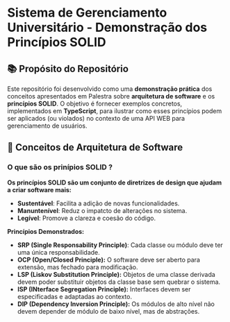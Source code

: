 # Sistema de Gerenciamento Universitário - Demonstração dos Princípios SOLID


## 📚 **Propósito do Repositório**

Este repositório foi desenvolvido como uma **demonstração prática** dos conceitos apresentados em Palestra sobre **arquitetura de software** e os **princípios SOLID**. O objetivo é fornecer exemplos concretos, implementados em **TypeScript**, para ilustrar como esses princípios podem ser aplicados (ou violados) no contexto de uma API WEB para gerenciamento de usuários.


## 🧠 **Conceitos de Arquitetura de Software**

### O que são os prinípios SOLID ?

**Os princípios SOLID são um conjunto de diretrizes de design que ajudam a criar software mais:**
- **Sustentável**: Facilita a adição de novas funcionalidades.
- **Manuntenível**: Reduz o impatcto de alterações no sistema.
- **Legível**: Promove a clareza e coesão do código.

**Princípios Demonstrados:**
- **SRP (Single Responsability Principle)**: Cada classe ou módulo deve ter uma única responsabilidade.
- **OCP (Open/Closed Principle):** O software deve ser aberto para extensão, mas fechado para modificação.
- **LSP (Liskov Substitution Principle):** Objetos de uma classe derivada devem poder substituir objetos da classe base sem quebrar o sistema.
- **ISP (INterface Segregation Principle):** Interfaces devem ser especificadas e adaptadas ao contexto.
- **DIP (Dependency Inversion Principle):** Os módulos de alto nível não devem depender de módulo de baixo nível, mas de abstrações.  
